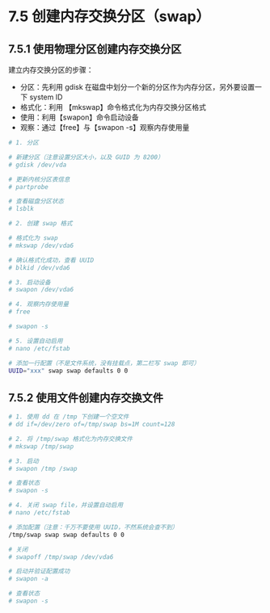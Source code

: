 # 7.5 创建内存交换分区（swap）

## 7.5.1 使用物理分区创建内存交换分区

建立内存交换分区的步骤：

- 分区：先利用 gdisk 在磁盘中划分一个新的分区作为内存分区，另外要设置一下 system ID
- 格式化：利用 【mkswap】命令格式化为内存交换分区格式
- 使用：利用【swapon】命令启动设备
- 观察：通过【free】与【swapon -s】观察内存使用量

```bash
# 1. 分区

# 新建分区（注意设置分区大小，以及 GUID 为 8200）
# gdisk /dev/vda

# 更新内核分区表信息
# partprobe

# 查看磁盘分区状态
# lsblk

# 2. 创建 swap 格式

# 格式化为 swap
# mkswap /dev/vda6

# 确认格式化成功，查看 UUID
# blkid /dev/vda6

# 3. 启动设备
# swapon /dev/vda6

# 4. 观察内存使用量
# free

# swapon -s

# 5. 设置自动启用
# nano /etc/fstab

# 添加一行配置（不是文件系统，没有挂载点，第二栏写 swap 即可）
UUID="xxx" swap swap defaults 0 0
```

## 7.5.2 使用文件创建内存交换文件

```bash
# 1. 使用 dd 在 /tmp 下创建一个空文件
# dd if=/dev/zero of=/tmp/swap bs=1M count=128

# 2. 将 /tmp/swap 格式化为内存交换文件
# mkswap /tmp/swap

# 3. 启动
# swapon /tmp /swap

# 查看状态
# swapon -s

# 4. 关闭 swap file，并设置自动启用
# nano /etc/fstab

# 添加配置（注意：千万不要使用 UUID，不然系统会查不到）
/tmp/swap swap swap defaults 0 0

# 关闭
# swapoff /tmp/swap /dev/vda6

# 启动并验证配置成功
# swapon -a

# 查看状态
# swapon -s
```
